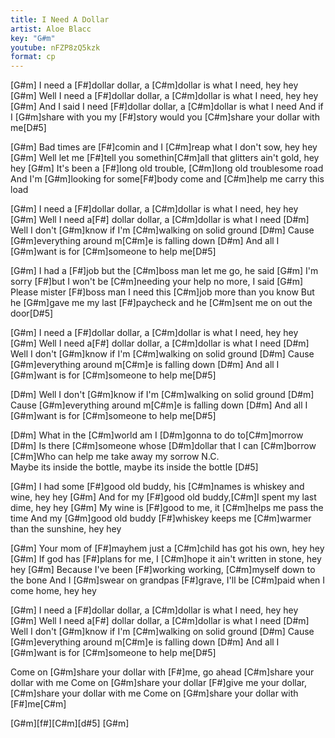 ```yaml
---
title: I Need A Dollar
artist: Aloe Blacc
key: "G#m"
youtube: nFZP8zQ5kzk
format: cp
---
```


[G#m] I need a [F#]dollar dollar, a [C#m]dollar is what I need, hey hey
[G#m] Well I need a [F#]dollar dollar, a [C#m]dollar is what I need, hey hey
[G#m] And I said I need [F#]dollar dollar, a [C#m]dollar is what I need
And if I [G#m]share with you my [F#]story would you [C#m]share your dollar with me[D#5]

[G#m] Bad times are [F#]comin and I [C#m]reap what I don't sow, hey hey
[G#m] Well let me [F#]tell you somethin[C#m]all that glitters ain't gold, hey hey
[G#m] It's been a [F#]long old trouble, [C#m]long old troublesome road
And I'm [G#m]looking for some[F#]body come and [C#m]help me carry this load

[G#m] I need a [F#]dollar dollar, a [C#m]dollar is what I need, hey hey
[G#m] Well I need a[F#] dollar dollar, a [C#m]dollar is what I need
[D#m] Well I don't [G#m]know if I'm [C#m]walking on solid ground
[D#m] Cause [G#m]everything around m[C#m]e is falling down
[D#m] And all I [G#m]want is for [C#m]someone to help me[D#5]

[G#m] I had a [F#]job but the [C#m]boss man let me go, he said
[G#m] I'm sorry [F#]but I won't be [C#m]needing your help no more, I said
[G#m] Please mister [F#]boss man I need this [C#m]job more than you know
But he [G#m]gave me my last [F#]paycheck and he [C#m]sent me on out the door[D#5]

[G#m] I need a [F#]dollar dollar, a [C#m]dollar is what I need, hey hey
[G#m] Well I need a[F#] dollar dollar, a [C#m]dollar is what I need
[D#m] Well I don't [G#m]know if I'm [C#m]walking on solid ground
[D#m] Cause [G#m]everything around m[C#m]e is falling down
[D#m] And all I [G#m]want is for [C#m]someone to help me[D#5]

[D#m] Well I don't [G#m]know if I'm [C#m]walking on solid ground
[D#m] Cause [G#m]everything around m[C#m]e is falling down
[D#m] And all I [G#m]want is for [C#m]someone to help me[D#5]

[D#m] What in the [C#m]world am I [D#m]gonna to do to[C#m]morrow
[D#m] Is there [C#m]someone whose [D#m]dollar that I can [C#m]borrow
[C#m]Who can help me take away my sorrow
N.C.  
 Maybe its inside the bottle, maybe its inside the bottle [D#5]

[G#m] I had some [F#]good old buddy, his [C#m]names is whiskey and wine, hey hey
[G#m] And for my [F#]good old buddy,[C#m]I spent my last dime, hey hey
[G#m] My wine is [F#]good to me, it [C#m]helps me pass the time
And my [G#m]good old buddy [F#]whiskey keeps me [C#m]warmer than the sunshine, hey hey

[G#m] Your mom of [F#]mayhem just a [C#m]child has got his own, hey hey
[G#m] If god has [F#]plans for me, I [C#m]hope it ain't written in stone, hey hey
[G#m] Because I've been [F#]working working, [C#m]myself down to the bone
And I [G#m]swear on grandpas [F#]grave, I'll be [C#m]paid when I come home, hey hey

[G#m] I need a [F#]dollar dollar, a [C#m]dollar is what I need, hey hey
[G#m] Well I need a[F#] dollar dollar, a [C#m]dollar is what I need
[D#m] Well I don't [G#m]know if I'm [C#m]walking on solid ground
[D#m] Cause [G#m]everything around m[C#m]e is falling down
[D#m] And all I [G#m]want is for [C#m]someone to help me[D#5]

Come on [G#m]share your dollar with [F#]me, go ahead [C#m]share your dollar with me
Come on [G#m]share your dollar [F#]give me your dollar, [C#m]share your dollar with me
Come on [G#m]share your dollar with [F#]me[C#m]

[G#m][f#][C#m][d#5]
[G#m]
